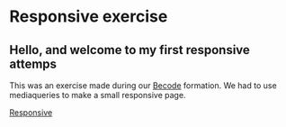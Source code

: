 # Responsive exercise

## Hello, and welcome to my first responsive attemps

This was an exercise made during our [Becode](https://github.com/becodeorg) formation. We had to use mediaqueries to make a small responsive page.


[Responsive](https://anonymouse97.github.io/responsive_exercise/)
